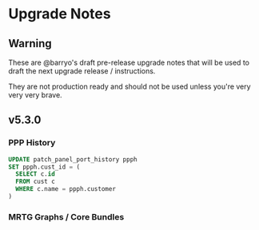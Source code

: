 # Upgrade Notes

## Warning

These are @barryo's draft pre-release upgrade notes that will be 
used to draft the next upgrade release / instructions.

They are not production ready and should not be used unless you're
very very very brave.

## v5.3.0

### PPP History

```sql
UPDATE patch_panel_port_history ppph
SET ppph.cust_id = (
  SELECT c.id
  FROM cust c
  WHERE c.name = ppph.customer
)
```

### MRTG Graphs / Core Bundles


 
 
 
 